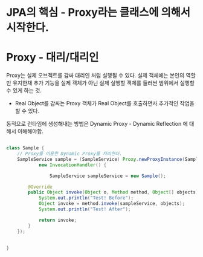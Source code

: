 # JPA의 핵심 - Proxy라는 클래스에 의해서 시작한다. 

# Proxy - 대리/대리인

Proxy는 실제 오브젝트를 감싸 대리인 처럼 실행될 수 있다. 실제 객체에는 본인의 역할만 유지한채 추가 기능을 실제 객체가 아닌 실제 실행할 객체를 둘러싼 범위에서 실행할 수 있게 하는 것.  

 - Real Object를 감싸는 Proxy 객체가 Real Object를 호출하면사 추가적인 작업을 할 수 있다.

동적으로 런타임에 생성해내는 방법은 Dynamic Proxy - Dynamic Reflection 에 대해서 이해해야함. 

```java

class Sample {
    // Proxy를 이용한 Dynamic Proxy를 처리한다.
    SampleService sample = (SampleService) Proxy.newProxyInstance(SampleService.class.getClassLoader(), new Class[]{ SampleService.class},
            new InvocationHandler() {

                SampleService sampleService = new Sample();

        @Override
        public Object invoke(Object o, Method method, Object[] objects) throws Throwable {
            System.out.println("Test! Before");
            Object invoke = method.invoke(sampleService, objects);
            System.out.println("Test! After");

            return invoke;
        }
    }); 
    
    
}

```